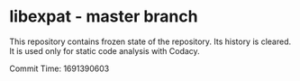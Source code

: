 # libexpat - master branch

This repository contains frozen state of the repository.
Its history is cleared. It is used only for static code
analysis with Codacy.

Commit Time: 1691390603